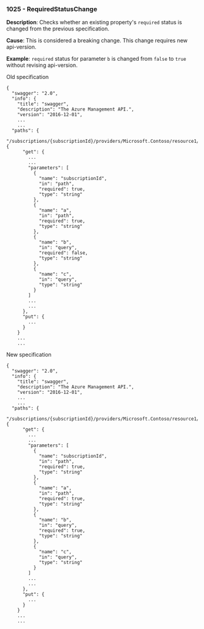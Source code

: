### 1025 - RequiredStatusChange

**Description**: Checks whether an existing property's `required` status is changed from the previous specification. 

**Cause**: This is considered a breaking change. This change requires new api-version.

**Example**: `required` status for parameter `b` is changed from `false` to `true` without revising api-version.

Old specification
```json5
{
  "swagger": "2.0",
  "info": {
    "title": "swagger",
    "description": "The Azure Management API.",
    "version": "2016-12-01",
    ...
    ...
  "paths": {
    "/subscriptions/{subscriptionId}/providers/Microsoft.Contoso/resource1/{a}": {
      "get": {
        ...
        ...
        "parameters": [
          {
            "name": "subscriptionId",
            "in": "path",
            "required": true,
            "type": "string"
          },
          {
            "name": "a",
            "in": "path",
            "required": true,
            "type": "string"
          },
          {
            "name": "b",
            "in": "query",
            "required": false,
            "type": "string"
          },
          {
            "name": "c",
            "in": "query",
            "type": "string"
          }
        ]
        ...
        ...
      },
      "put": {
        ...
      }
    }
    ...
    ...  
```

New specification
```json5
{
  "swagger": "2.0",
  "info": {
    "title": "swagger",
    "description": "The Azure Management API.",
    "version": "2016-12-01",
    ...
    ...
  "paths": {
    "/subscriptions/{subscriptionId}/providers/Microsoft.Contoso/resource1/{a}": {
      "get": {
        ...
        ...
        "parameters": [
          {
            "name": "subscriptionId",
            "in": "path",
            "required": true,
            "type": "string"
          },
          {
            "name": "a",
            "in": "path",
            "required": true,
            "type": "string"
          },
          {
            "name": "b",
            "in": "query",
            "required": true,
            "type": "string"
          },
          {
            "name": "c",
            "in": "query",
            "type": "string"
          }
        ]
        ...
        ...
      },
      "put": {
        ...
      }
    }
    ...
    ...     
```
